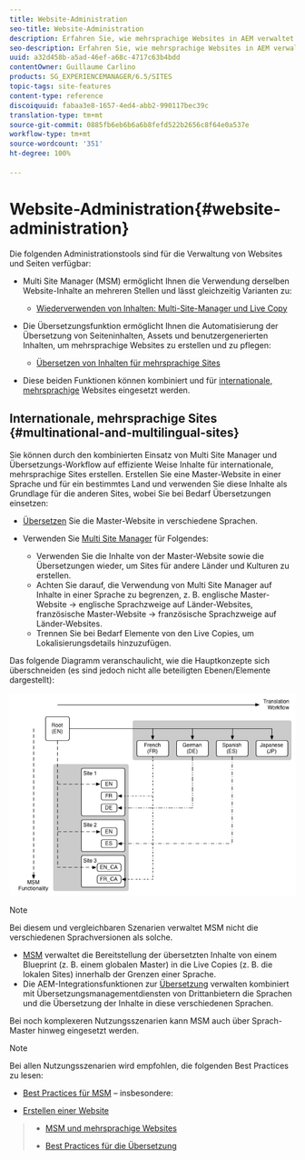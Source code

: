 ```yaml
---
title: Website-Administration
seo-title: Website-Administration
description: Erfahren Sie, wie mehrsprachige Websites in AEM verwaltet werden.
seo-description: Erfahren Sie, wie mehrsprachige Websites in AEM verwaltet werden.
uuid: a32d458b-a5ad-46ef-a68c-4717c63b4bdd
contentOwner: Guillaume Carlino
products: SG_EXPERIENCEMANAGER/6.5/SITES
topic-tags: site-features
content-type: reference
discoiquuid: fabaa3e8-1657-4ed4-abb2-990117bec39c
translation-type: tm+mt
source-git-commit: 0885fb6eb6b6a6b8fefd522b2656c8f64e0a537e
workflow-type: tm+mt
source-wordcount: '351'
ht-degree: 100%

---
```



# Website-Administration{#website-administration}

Die folgenden Administrationstools sind für die Verwaltung von Websites und Seiten verfügbar:

* Multi Site Manager (MSM) ermöglicht Ihnen die Verwendung derselben Website-Inhalte an mehreren Stellen und lässt gleichzeitig Varianten zu:

   * [Wiederverwenden von Inhalten: Multi-Site-Manager und Live Copy](/help/sites-administering/msm.md)

* Die Übersetzungsfunktion ermöglicht Ihnen die Automatisierung der Übersetzung von Seiteninhalten, Assets und benutzergenerierten Inhalten, um mehrsprachige Websites zu erstellen und zu pflegen:

   * [Übersetzen von Inhalten für mehrsprachige Sites](/help/sites-administering/translation.md)

* Diese beiden Funktionen können kombiniert und für [internationale, mehrsprachige](#multinational-and-multilingual-sites) Websites eingesetzt werden.

## Internationale, mehrsprachige Sites {#multinational-and-multilingual-sites}

Sie können durch den kombinierten Einsatz von Multi Site Manager und Übersetzungs-Workflow auf effiziente Weise Inhalte für internationale, mehrsprachige Sites erstellen. Erstellen Sie eine Master-Website in einer Sprache und für ein bestimmtes Land und verwenden Sie diese Inhalte als Grundlage für die anderen Sites, wobei Sie bei Bedarf Übersetzungen einsetzen:

* [Übersetzen](/help/sites-administering/translation.md) Sie die Master-Website in verschiedene Sprachen.

* Verwenden Sie [Multi Site Manager](/help/sites-administering/msm.md) für Folgendes:

   * Verwenden Sie die Inhalte von der Master-Website sowie die Übersetzungen wieder, um Sites für andere Länder und Kulturen zu erstellen.
   * Achten Sie darauf, die Verwendung von Multi Site Manager auf Inhalte in einer Sprache zu begrenzen, z. B. englische Master-Website -> englische Sprachzweige auf Länder-Websites, französische Master-Website -> französische Sprachzweige auf Länder-Websites.
   * Trennen Sie bei Bedarf Elemente von den Live Copies, um Lokalisierungsdetails hinzuzufügen.

Das folgende Diagramm veranschaulicht, wie die Hauptkonzepte sich überschneiden (es sind jedoch nicht alle beteiligten Ebenen/Elemente dargestellt):

![chlimage_1-71](assets/chlimage_1-71a.png)

>[!NOTE]
>
>Bei diesem und vergleichbaren Szenarien verwaltet MSM nicht die verschiedenen Sprachversionen als solche.
>
>* [MSM](/help/sites-administering/msm.md) verwaltet die Bereitstellung der übersetzten Inhalte von einem Blueprint (z. B. einem globalen Master) in die Live Copies (z. B. die lokalen Sites) innerhalb der Grenzen einer Sprache.
>* Die AEM-Integrationsfunktionen zur [Übersetzung](/help/sites-administering/translation.md) verwalten kombiniert mit Übersetzungsmanagementdiensten von Drittanbietern die Sprachen und die Übersetzung der Inhalte in diese verschiedenen Sprachen.

>
>
Bei noch komplexeren Nutzungsszenarien kann MSM auch über Sprach-Master hinweg eingesetzt werden.

>[!NOTE]
>
>Bei allen Nutzungsszenarien wird empfohlen, die folgenden Best Practices zu lesen:
>
>* [Best Practices für MSM](/help/sites-administering/msm-best-practices.md) – insbesondere:
   >
   >   
   * [Erstellen einer Website](/help/sites-administering/msm-best-practices.md#create-site)
   >   * [MSM und mehrsprachige Websites](/help/sites-administering/msm-best-practices.md#msm-and-multilingual-websites)
>
>* [Best Practices für die Übersetzung](/help/sites-administering/tc-bp.md)

